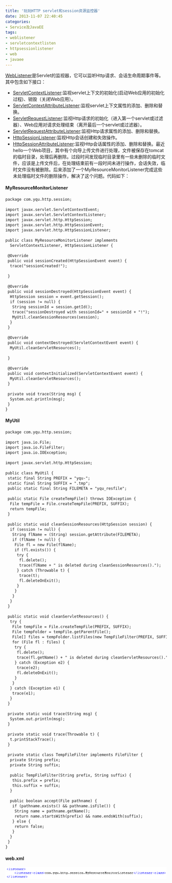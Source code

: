 ```yaml
---
title: '玩玩HTTP servlet和session资源监控器'
date: 2013-11-07 22:40:45
categories: 
- Service及JavaEE
tags: 
- weblistener
- servletcontextlisten
- httpsessionlistener
- web
- javaee
---
```

[ WebListener](http://docs.oracle.com/javaee/6/api/javax/servlet/annotation/WebListener.html)是Servlet的监视器，它可以监听Http请求、会话生命周期事件等。其中包含如下接口：
- [ ServletContextListener](http://docs.oracle.com/javaee/6/api/javax/servlet/ServletContextListener.html):监视servlet上下文的初始化(启动Web应用的初始化过程)、销毁（关闭Web应用）。
- [ ServletContextAttributeListener](http://docs.oracle.com/javaee/6/api/javax/servlet/ServletContextAttributeListener.html):监视servlet上下文属性的添加、删除和替换。
- [ ServletRequestListener](http://docs.oracle.com/javaee/6/api/javax/servlet/ServletRequestListener.html):监视Http请求的初始化（进入第一个servlet或过滤器）、Web应用对请求处理结束（离开最后一个servlet或过滤器）。
- [ ServletRequestAttributeListener](http://docs.oracle.com/javaee/6/api/javax/servlet/ServletRequestAttributeListener.html):监视Http请求属性的添加、删除和替换。
- [ HttpSessionListener](http://docs.oracle.com/javaee/6/api/javax/servlet/http/HttpSessionListener.html):监视Http会话创建和失效操作。
- [ HttpSessionAttributeListener](http://docs.oracle.com/javaee/6/api/javax/servlet/http/HttpSessionAttributeListener.html):监视Http会话属性的添加、删除和替换。最近hello一个Web项目，其中有个向导上传文件进行处理，文件被保存在tomcat的临时目录，处理后再删除。过段时间发现临时目录里有一些未删除的临时文件，应该是上传文件后，在处理结束前有一段时间未进行操作，会话失效，临时文件没有被删除。后来添加了一个MyResourceMonitorListener完成这些未处理临时文件的删除操作，解决了这个问题。代码如下：

#### MyResourceMonitorListener
```
package com.yqu.http.session;

import javax.servlet.ServletContextEvent;
import javax.servlet.ServletContextListener;
import javax.servlet.http.HttpSession;
import javax.servlet.http.HttpSessionEvent;
import javax.servlet.http.HttpSessionListener;

public class MyResourceMonitorListener implements 
  ServletContextListener, HttpSessionListener {

 @Override
 public void sessionCreated(HttpSessionEvent event) {
  trace("sessionCreated!");

 }

 @Override
 public void sessionDestroyed(HttpSessionEvent event) {
  HttpSession session = event.getSession();
  if (session != null) {
   String sessionId = session.getId();
   trace("sessionDestroyed with sessionId=" + sessionId + "!");
   MyUtil.cleanSessionResources(session);
  }
 }

 @Override
 public void contextDestroyed(ServletContextEvent event) {
  MyUtil.cleanServletResources();

 }

 @Override
 public void contextInitialized(ServletContextEvent event) {
  MyUtil.cleanServletResources();
 }
 
 private void trace(String msg) {
  System.out.println(msg);
 }
}
```
#### MyUtil
```
package com.yqu.http.session;

import java.io.File;
import java.io.FileFilter;
import java.io.IOException;

import javax.servlet.http.HttpSession;

public class MyUtil {
 static final String PREFIX = "yqu-";
 static final String SUFFIX = ".tmp";
 public static final String FILEMETA = "yqu_resfile";

 public static File createTempFile() throws IOException {
  File tempFile = File.createTempFile(PREFIX, SUFFIX);
  return tempFile;
 }

 public static void cleanSessionResources(HttpSession session) {
  if (session != null) {
   String flName = (String) session.getAttribute(FILEMETA);
   if (flName != null) {
    File fl = new File(flName);
    if (fl.exists()) {
     try {
      fl.delete();
      trace(flName + " is deleted during cleanSessionResources().");
     } catch (Throwable t) {
      trace(t);
      fl.deleteOnExit();
     }
    }
   }
  }
 }

 public static void cleanServletResources() {
  try {
   File tempFile = File.createTempFile(PREFIX, SUFFIX);
   File tempFolder = tempFile.getParentFile();
   File[] files = tempFolder.listFiles(new TempFileFilter(PREFIX, SUFFIX));
   for (File fl : files) {
    try {
     fl.delete();
     trace(fl.getName() + " is deleted during cleanServletResources().");
    } catch (Exception e2) {
     trace(e2);
     fl.deleteOnExit();
    }
   }
  } catch (Exception e1) {
   trace(e1);
  }
 }
 
 private static void trace(String msg) {
  System.out.println(msg);
 }
 
 private static void trace(Throwable t) {
  t.printStackTrace();
 }
 
 private static class TempFileFilter implements FileFilter {
  private String prefix;
  private String suffix;

  public TempFileFilter(String prefix, String suffix) {
   this.prefix = prefix;
   this.suffix = suffix;
  }

  public boolean accept(File pathname) {
   if (pathname.exists() && pathname.isFile()) {
    String name = pathname.getName();
    return name.startsWith(prefix) && name.endsWith(suffix);
   } else {
    return false;
   }
  }
 }
}
```
#### web.xml
![玩玩HTTP servlet和session资源监控器](/images/2013/11/0026uWfMgy6OORNRcmBf1.png)